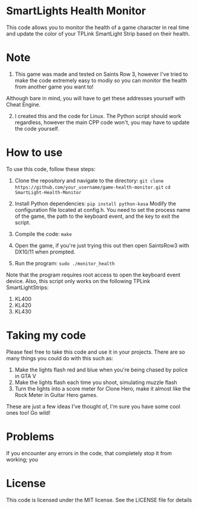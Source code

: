 # SmartLights Health Monitor
This code allows you to monitor the health of a game character in real time and update the color of your TPLink SmartLight Strip based on their health.

# Note
1. This game was made and tested on Saints Row 3, however I've tried to make the code extremely easy to modiy so you can monitor the health from another game you want to!

Although bare in mind, you will have to get these addresses yourself with Cheat Engine.

2. I created this and the code for Linux. The Python script should work regardless, however the main CPP code won't, you may have to update the code yourself.

# How to use
To use this code, follow these steps:

1. Clone the repository and navigate to the directory:
`git clone https://github.com/your_username/game-health-monitor.git`
`cd SmartLight-Health-Monitor`

2. Install Python dependencies:
`pip install python-kasa`
Modify the configuration file located at config.h. You need to set the process name of the game, the path to the keyboard event, and the key to exit the script.

3. Compile the code:
`make`

4. Open the game, if you're just trying this out then open SaintsRow3 with DX10/11 when prompted.

5. Run the program:
`sudo ./monitor_health`

Note that the program requires root access to open the keyboard event device. Also, this script only works on the following TPLink SmartLightStrips:


1. KL400
2. KL420
3. KL430

# Taking my code
Please feel free to take this code and use it in your projects. There are so many things you could do with this such as:

1. Make the lights flash red and blue when you're being chased by police in GTA V
2. Make the lights flash each time you shoot, simulating muzzle flash
3. Turn the lights into a score meter for Clone Hero, make it almost like the Rock Meter in Guitar Hero games.

These are just a few ideas I've thought of, I'm sure you have some cool ones too! Go wild!

# Problems
If you encounter any errors in the code, that completely stop it from working; you 

# License
This code is licensed under the MIT license. See the LICENSE file for details